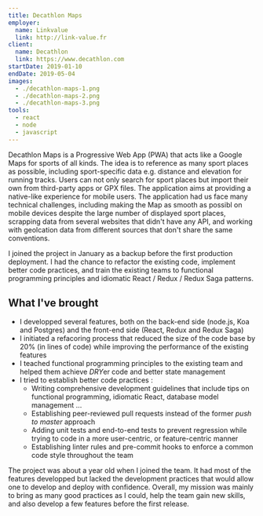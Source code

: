 ```yaml
---
title: Decathlon Maps
employer:
  name: Linkvalue
  link: http://link-value.fr
client:
  name: Decathlon
  link: https://www.decathlon.com
startDate: 2019-01-10
endDate: 2019-05-04
images:
  - ./decathlon-maps-1.png
  - ./decathlon-maps-2.png
  - ./decathlon-maps-3.png
tools:
  - react
  - node
  - javascript
---
```


Decathlon Maps is a Progressive Web App (PWA) that acts like a Google Maps for sports of all kinds. The idea
is to reference as many sport places as possible, including sport-specific data e.g. distance and elevation for
running tracks. Users can not only search for sport places but import their own from third-party apps or GPX files.
The application aims at providing a native-like experience for mobile users. The application had us face many technical
challenges, including making the Map as smooth as possibl on mobile devices despite the large number of displayed sport places,
scrapping data from several websites that didn't have any API, and working with geolcation data from different sources that
don't share the same conventions.

I joined the project in January as a backup before the first production deployment. I had the chance to refactor the
existing code, implement better code practices, and train the existing teams to functional programming principles and
idiomatic React / Redux / Redux Saga patterns.

## What I've brought

- I developped several features, both on the back-end side (node.js, Koa and Postgres) and the front-end side (React, Redux
and Redux Saga)
- I initiated a refacoring process that reduced the size of the code base by 20% (in lines of code) while improving the
performance of the existing features
- I teached functional programming principles to the existing team and helped them achieve *DRY*er code and better state
management
- I tried to establish better code practices :
  - Writing comprehensive development guidelines that include tips on functional programming, idiomatic React,
  database model management ...
  - Establishing peer-reviewed pull requests instead of the former *push to master* approach
  - Adding unit tests and end-to-end tests to prevent regression while trying to code in a more user-centric, or
  feature-centric manner
  - Establishing linter rules and pre-commit hooks to enforce a common code style throughout the team
  
The project was about a year old when I joined the team. It had most of the features developped but lacked the
development practices that would allow one to develop and deploy with confidence. Overall, my mission was mainly 
to bring as many good practices as I could, help the team gain new skills, and also develop a few features before the
first release.
